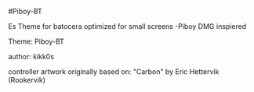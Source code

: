 #Piboy-BT

Es Theme for batocera optimized for small screens -Piboy DMG inspiered

Theme: Piboy-BT

author: kikk0s

controller artwork originally based on: "Carbon" by Eric Hettervik (Rookervik)

